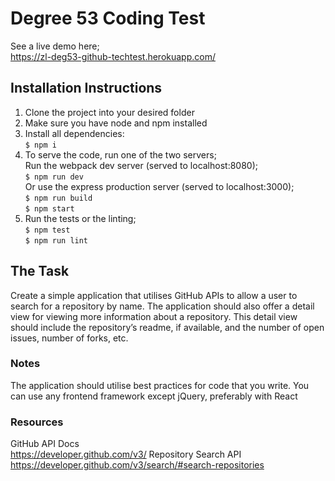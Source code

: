 # Degree 53 Coding Test

See a live demo here;  
https://zl-deg53-github-techtest.herokuapp.com/

## Installation Instructions

1. Clone the project into your desired folder
2. Make sure you have node and npm installed
3. Install all dependencies:  
   `$ npm i`  
4. To serve the code, run one of the two servers;    
   Run the webpack dev server (served to localhost:8080);  
   `$ npm run dev`  
   Or use the express production server (served to localhost:3000);  
   `$ npm run build`  
   `$ npm start`
5. Run the tests or the linting;  
   `$ npm test`  
   `$ npm run lint`  


## The Task
Create a simple application that utilises GitHub APIs to allow a user to search for a repository by name.  The application should also offer a detail view for viewing more information about a repository.  This detail view should include the repository’s readme, if available, and the number of open issues, number of forks, etc.

### Notes
The application should utilise best practices for code that you write.
You can use any frontend framework except jQuery, preferably with React

### Resources
GitHub API Docs  
https://developer.github.com/v3/
Repository Search API  
https://developer.github.com/v3/search/#search-repositories
